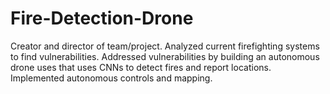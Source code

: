 # Fire-Detection-Drone

Creator and director of team/project. Analyzed current firefighting systems to find vulnerabilities. Addressed vulnerabilities by building an autonomous drone uses that uses CNNs to detect fires and report locations. Implemented autonomous controls and mapping. 

